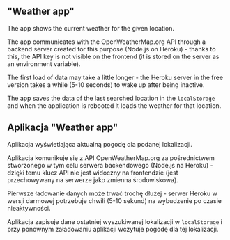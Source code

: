 ## "Weather app"

The app shows the current weather for the given location.

The app communicates with the OpenWeatherMap.org API through a backend server created for this purpose (Node.js on Heroku) - thanks to this, the API key is not visible on the frontend (it is stored on the server as an environment variable).

The first load of data may take a little longer - the Heroku server in the free version takes a while (5-10 seconds) to wake up after being inactive.

The app saves the data of the last searched location in the `localStorage` and when the application is rebooted it loads the weather for that location.

## Aplikacja "Weather app"

Aplikacja wyświetlająca aktualną pogodę dla podanej lokalizacji.

Aplikacja komunikuje się z API OpenWeatherMap.org za pośrednictwem stworzonego w tym celu serwera backendowego (Node.js na Heroku) - dzięki temu klucz API nie jest widoczny na frontendzie (jest przechowywany na serwerze jako zmienna środowiskowa).

Pierwsze ładowanie danych może trwać trochę dłużej - serwer Heroku w wersji darmowej potrzebuje chwili (5-10 sekund) na wybudzenie po czasie nieaktywności.

Aplikacja zapisuje dane ostatniej wyszukiwanej lokalizacji w `localStorage` i przy ponownym załadowaniu aplikacji wczytuje pogodę dla tej lokalizacji.

